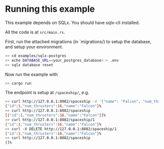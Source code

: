 # Running this example

This example depends on SQLx. You should have sqlx-cli installed.

All the code is at `src/main.rs`.

First, run the attached migrations (in `migrations/) to setup the database, and setup your environment.

```bash
>> cd examples/sqlx-postgres
>> echo DATABASE_URL=<your_postgres_database> > .env
>> sqlx database reset
```

Now run the example with
```bash
>> cargo run
```

The endpoint is setup at `/spaceship/`, e.g.

```bash
>> curl http://127.0.0.1:8082/spaceship -d '{"name": "Falcon", "num_thrusters": 16}'
{"id":1,"num_thrusters":16,"name":"Falcon"}%
>> curl http://127.0.0.1:8082/spaceship
[{"id":1,"num_thrusters":16,"name":"Falcon"}]%
>> curl http://127.0.0.1:8082/spaceship/1
{"id":1,"num_thrusters":16,"name":"Falcon"}%
>> curl -X DELETE http://127.0.0.1:8082/spaceship/1
{"id":1,"num_thrusters":16,"name":"Falcon"}%
>> curl http://127.0.0.1:8082/spaceship
[]%
```

